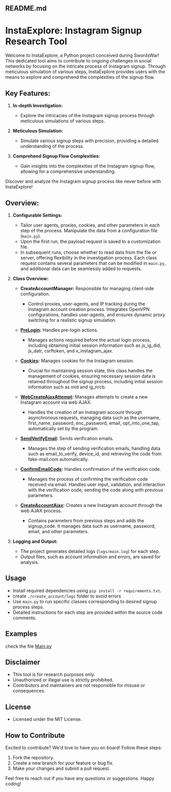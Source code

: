 ## README.md

# InstaExplore: Instagram Signup Research Tool

Welcome to InstaExplore, a Python project conceived during SwordsWar! This dedicated tool aims to contribute to ongoing challenges in social networks by focusing on the intricate process of Instagram signup. Through meticulous simulation of various steps, InstaExplore provides users with the means to explore and comprehend the complexities of the signup flow.

## Key Features:

1. **In-depth Investigation:**
   - Explore the intricacies of the Instagram signup process through meticulous simulations of various steps.

2. **Meticulous Simulation:**
   - Simulate various signup steps with precision, providing a detailed understanding of the process.

3. **Comprehend Signup Flow Complexities:**
   - Gain insights into the complexities of the Instagram signup flow, allowing for a comprehensive understanding.

Discover and analyze the Instagram signup process like never before with InstaExplore!


## Overview:

1. **Configurable Settings:**
   - Tailor user agents, proxies, cookies, and other parameters in each step of the process. Manipulate the data from a configuration file (`main.py`).
   - Upon the first run, the payload request is saved to a customization file.
   - In subsequent runs, choose whether to read data from the file or server, offering flexibility in the investigation process. Each class request contains several parameters that can be modified in `main.py`, and additional data can be seamlessly added to requests.

2. **Class Overview:**

   - **CreateAccountManager:**
Responsible for managing client-side configuration.
     - Control proxies, user-agents, and IP tracking during the Instagram account creation process. Integrates OpenVPN configurations, handles user-agents, and ensures dynamic proxy switching for a realistic signup simulation.

   - **[PreLogin](./user_guide/pre_login.md):** Handles pre-login actions.
      - Manages actions required before the actual login process, including obtaining initial session information such as js_ig_did, js_datr, csrftoken, and x_instagram_ajax.

   - **[Cookies](./user_guide/cookies.md):** Manages cookies for the Instagram session.
      - Crucial for maintaining session state, this class handles the management of cookies, ensuring necessary session data is retained throughout the signup process, including initial session information such as mid and ig_nrcb.

   - **[WebCreateAjaxAttempt](./user_guide/WebCreateAjaxAttempt.md):** Manages attempts to create a new Instagram account via web AJAX.
      - Handles the creation of an Instagram account through asynchronous requests, managing data such as the username, first_name, password, enc_password, email, opt_into_one_tap, automatically set by the program.

   - **[SendVerifyEmail](./user_guide/SendVerifyEmail.md):** Sends verification emails.
      - Manages the step of sending verification emails, handling data such as email_to_verify, device_id, and retrieving the code from fake-mail.com automatically.

   - **[ConfirmEmailCode](./user_guide/ConfirmEmailCode.md):** Handles confirmation of the verification code.
      - Manages the process of confirming the verification code received via email. Handles user input, validation, and interaction with the verification code, sending the code along with previous parameters.

   - **[CreateAccountAjax](./user_guide/CreateAccountAjax.md):** Creates a new Instagram account through the web AJAX process.
      - Contains parameters from previous steps and adds the signup_code. It manages data such as username, password, email, and other parameters.

3. **Logging and Output:**
   - The project generates detailed logs (`logs/main.log`) for each step.
   - Output files, such as account information and errors, are saved for analysis.
## Usage

   - Install required dependencies using `pip install -r requirements.txt`.
   - create `./create_account/logs` folder to avoid errors
   - Use `main.py` to run specific classes corresponding to desired signup process steps.
   - Detailed instructions for each step are provided within the source code comments.


## Examples
check the file [Main.py](Main.py)

## Disclaimer
   - This tool is for research purposes only.
   - Unauthorized or illegal use is strictly prohibited.
   - Contributors and maintainers are not responsible for misuse or consequences.

## License
   - Licensed under the MIT License.

## How to Contribute

Excited to contribute? We'd love to have you on board! Follow these steps:


1. Fork the repository.
2. Create a new branch for your feature or bug fix.
3. Make your changes and submit a pull request.

Feel free to reach out if you have any questions or suggestions. Happy coding!


